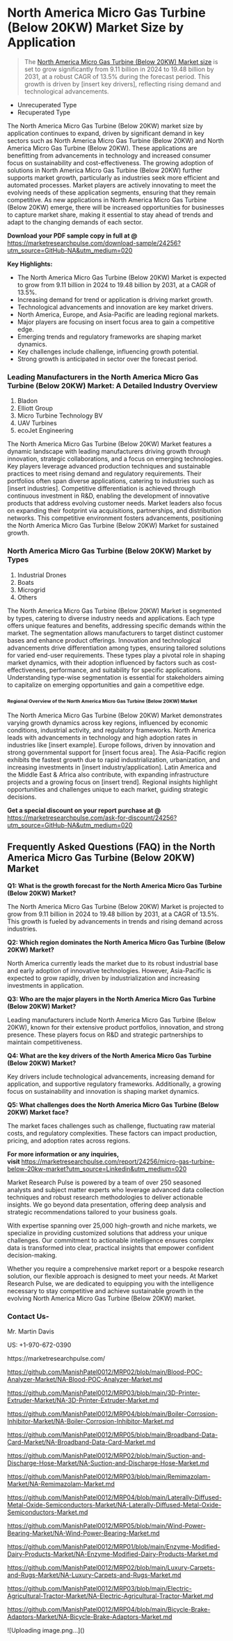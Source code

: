 <h1>North America Micro Gas Turbine (Below 20KW) Market&nbsp;Size by Application</h1><blockquote><p>The <a href="https://marketresearchpulse.com/download-sample/24256?utm_source=GitHub-NA&amp;utm_medium=020">North America Micro Gas Turbine (Below 20KW) Market size</a> is set to grow significantly from 9.11 billion in 2024 to 19.48 billion by 2031, at a robust CAGR of 13.5% during the forecast period. This growth is driven by [insert key drivers], reflecting rising demand and technological advancements.</p></blockquote><ul><li>Unrecuperated Type<li> Recuperated Type</li></ul><p>The North America Micro Gas Turbine (Below 20KW) market size by application continues to expand, driven by significant demand in key sectors such as North America Micro Gas Turbine (Below 20KW) and North America Micro Gas Turbine (Below 20KW). These applications are benefitting from advancements in technology and increased consumer focus on sustainability and cost-effectiveness. The growing adoption of solutions in North America Micro Gas Turbine (Below 20KW) further supports market growth, particularly as industries seek more efficient and automated processes. Market players are actively innovating to meet the evolving needs of these application segments, ensuring that they remain competitive. As new applications in North America Micro Gas Turbine (Below 20KW) emerge, there will be increased opportunities for businesses to capture market share, making it essential to stay ahead of trends and adapt to the changing demands of each sector.</p><p><strong>Download your PDF sample copy in full at @ </strong><a href="https://marketresearchpulse.com/download-sample/24256?utm_source=GitHub-NA&amp;utm_medium=020">https://marketresearchpulse.com/download-sample/24256?utm_source=GitHub-NA&amp;utm_medium=020</a></p><p><strong>Key Highlights: </strong></p><ul><li>The North America Micro Gas Turbine (Below 20KW) Market is expected to grow from 9.11 billion in 2024 to 19.48 billion by 2031, at a CAGR of 13.5%.</li><li>Increasing demand for trend or application is driving market growth.</li><li>Technological advancements and innovation are key market drivers.</li><li>North America, Europe, and Asia-Pacific are leading regional markets.</li><li>Major players are focusing on insert focus area to gain a competitive edge.</li><li>Emerging trends and regulatory frameworks are shaping market dynamics.</li><li>Key challenges include challenge, influencing growth potential.</li><li>Strong growth is anticipated in sector over the forecast period.</li></ul><h3>Leading Manufacturers in the North America Micro Gas Turbine (Below 20KW) Market: A Detailed Industry Overview</h3><ol><li>Bladon</li><li>Elliott Group</li><li>Micro Turbine Technology BV</li><li>UAV Turbines</li><li>ecoJet Engineering</li></ol><div class="flex max-w-full flex-col flex-grow"><div class="min-h-8 text-message flex w-full flex-col items-end gap-2 whitespace-normal break-words [.text-message+&amp;]:mt-5" dir="auto" data-message-author-role="assistant" data-message-id="fd8432e4-4910-450d-b182-61b7bfb0a01f" data-message-model-slug="gpt-4o"><div class="flex w-full flex-col gap-1 empty:hidden first:pt-[3px]"><div class="markdown prose w-full break-words dark:prose-invert light"><p>The North America Micro Gas Turbine (Below 20KW) Market features a dynamic landscape with leading manufacturers driving growth through innovation, strategic collaborations, and a focus on emerging technologies. Key players leverage advanced production techniques and sustainable practices to meet rising demand and regulatory requirements. Their portfolios often span diverse applications, catering to industries such as [insert industries]. Competitive differentiation is achieved through continuous investment in R&amp;D, enabling the development of innovative products that address evolving customer needs. Market leaders also focus on expanding their footprint via acquisitions, partnerships, and distribution networks. This competitive environment fosters advancements, positioning the North America Micro Gas Turbine (Below 20KW) Market for sustained growth.</p></div></div></div></div><h3>North America Micro Gas Turbine (Below 20KW) Market by Types</h3><ol><li>Industrial Drones<li> Boats<li> Microgrid<li> Others</li></ol><div class="flex max-w-full flex-col flex-grow"><div class="min-h-8 text-message flex w-full flex-col items-end gap-2 whitespace-normal break-words [.text-message+&amp;]:mt-5" dir="auto" data-message-author-role="assistant" data-message-id="084470be-0bb7-4664-bddf-5156b4f41249" data-message-model-slug="gpt-4o-mini"><div class="flex w-full flex-col gap-1 empty:hidden first:pt-[3px]"><div class="markdown prose w-full break-words dark:prose-invert light"><p>The North America Micro Gas Turbine (Below 20KW) Market is segmented by types, catering to diverse industry needs and applications. Each type offers unique features and benefits, addressing specific demands within the market. The segmentation allows manufacturers to target distinct customer bases and enhance product offerings. Innovation and technological advancements drive differentiation among types, ensuring tailored solutions for varied end-user requirements. These types play a pivotal role in shaping market dynamics, with their adoption influenced by factors such as cost-effectiveness, performance, and suitability for specific applications. Understanding type-wise segmentation is essential for stakeholders aiming to capitalize on emerging opportunities and gain a competitive edge.</p></div></div></div></div><h3><span style="font-size: 11px;">Regional Overview of the North America Micro Gas Turbine (Below 20KW) Market</span></h3><div class="flex max-w-full flex-col flex-grow"><div class="min-h-8 text-message flex w-full flex-col items-end gap-2 whitespace-normal break-words [.text-message+&amp;]:mt-5" dir="auto" data-message-author-role="assistant" data-message-id="e9038762-ce64-4e30-91c9-9bd413514231" data-message-model-slug="gpt-4o-mini"><div class="flex w-full flex-col gap-1 empty:hidden first:pt-[3px]"><div class="markdown prose w-full break-words dark:prose-invert light"><p>The North America Micro Gas Turbine (Below 20KW) Market demonstrates varying growth dynamics across key regions, influenced by economic conditions, industrial activity, and regulatory frameworks. North America leads with advancements in technology and high adoption rates in industries like [insert example]. Europe follows, driven by innovation and strong governmental support for [insert focus area]. The Asia-Pacific region exhibits the fastest growth due to rapid industrialization, urbanization, and increasing investments in [insert industry/application]. Latin America and the Middle East &amp; Africa also contribute, with expanding infrastructure projects and a growing focus on [insert trend]. Regional insights highlight opportunities and challenges unique to each market, guiding strategic decisions.</p></div></div></div></div><p><strong>Get a special discount on your report purchase at @ </strong><a href="https://marketresearchpulse.com/ask-for-discount/24256?utm_source=GitHub-NA&amp;utm_medium=020">https://marketresearchpulse.com/ask-for-discount/24256?utm_source=GitHub-NA&amp;utm_medium=020</a></p><h2>Frequently Asked Questions (FAQ) in the North America Micro Gas Turbine (Below 20KW) Market</h2><p><strong>Q1: What is the growth forecast for the North America Micro Gas Turbine (Below 20KW) Market?</strong></p><p>The North America Micro Gas Turbine (Below 20KW) Market is projected to grow from 9.11 billion in 2024 to 19.48 billion by 2031, at a CAGR of 13.5%. This growth is fueled by advancements in trends and rising demand across industries.</p><p><strong>Q2: Which region dominates the North America Micro Gas Turbine (Below 20KW) Market?</strong></p><p>North America currently leads the market due to its robust industrial base and early adoption of innovative technologies. However, Asia-Pacific is expected to grow rapidly, driven by industrialization and increasing investments in application.</p><p><strong>Q3: Who are the major players in the North America Micro Gas Turbine (Below 20KW) Market?</strong></p><p>Leading manufacturers include North America Micro Gas Turbine (Below 20KW), known for their extensive product portfolios, innovation, and strong presence. These players focus on R&amp;D and strategic partnerships to maintain competitiveness.</p><p><strong>Q4: What are the key drivers of the North America Micro Gas Turbine (Below 20KW) Market?</strong></p><p>Key drivers include technological advancements, increasing demand for application, and supportive regulatory frameworks. Additionally, a growing focus on sustainability and innovation is shaping market dynamics.</p><p><strong>Q5: What challenges does the North America Micro Gas Turbine (Below 20KW) Market face?</strong></p><p>The market faces challenges such as challenge, fluctuating raw material costs, and regulatory complexities. These factors can impact production, pricing, and adoption rates across regions.</p><p><strong>For more information or any inquiries, visit&nbsp;</strong><a href="https://marketresearchpulse.com/report/24256/micro-gas-turbine-below-20kw-market?utm_source=Linkedin&utm_medium=020">https://marketresearchpulse.com/report/24256/micro-gas-turbine-below-20kw-market?utm_source=Linkedin&utm_medium=020</a></p><p>Market Research Pulse is powered by a team of over 250 seasoned analysts and subject matter experts who leverage advanced data collection techniques and robust research methodologies to deliver actionable insights. We go beyond data presentation, offering deep analysis and strategic recommendations tailored to your business goals.</p><p>With expertise spanning over 25,000 high-growth and niche markets, we specialize in providing customized solutions that address your unique challenges. Our commitment to actionable intelligence ensures complex data is transformed into clear, practical insights that empower confident decision-making.</p><p>Whether you require a comprehensive market report or a bespoke research solution, our flexible approach is designed to meet your needs. At Market Research Pulse, we are dedicated to equipping you with the intelligence necessary to stay competitive and achieve sustainable growth in the evolving North America Micro Gas Turbine (Below 20KW) market.</p><h3><strong>Contact Us-</strong></h3><p>Mr. Martin Davis</p><p>US: +1-970-672-0390</p><p>https://marketresearchpulse.com/</p><p><a href="https://github.com/ManishPatel0012/MRP02/blob/main/Blood-POC-Analyzer-Market/NA-Blood-POC-Analyzer-Market.md">https://github.com/ManishPatel0012/MRP02/blob/main/Blood-POC-Analyzer-Market/NA-Blood-POC-Analyzer-Market.md</a></p><p><a href="https://github.com/ManishPatel0012/MRP03/blob/main/3D-Printer-Extruder-Market/NA-3D-Printer-Extruder-Market.md">https://github.com/ManishPatel0012/MRP03/blob/main/3D-Printer-Extruder-Market/NA-3D-Printer-Extruder-Market.md</a></p><p><a href="https://github.com/ManishPatel0012/MRP04/blob/main/Boiler-Corrosion-Inhibitor-Market/NA-Boiler-Corrosion-Inhibitor-Market.md">https://github.com/ManishPatel0012/MRP04/blob/main/Boiler-Corrosion-Inhibitor-Market/NA-Boiler-Corrosion-Inhibitor-Market.md</a></p><p><a href="https://github.com/ManishPatel0012/MRP05/blob/main/Broadband-Data-Card-Market/NA-Broadband-Data-Card-Market.md">https://github.com/ManishPatel0012/MRP05/blob/main/Broadband-Data-Card-Market/NA-Broadband-Data-Card-Market.md</a></p><p><a href="https://github.com/ManishPatel0012/MRP02/blob/main/Suction-and-Discharge-Hose-Market/NA-Suction-and-Discharge-Hose-Market.md">https://github.com/ManishPatel0012/MRP02/blob/main/Suction-and-Discharge-Hose-Market/NA-Suction-and-Discharge-Hose-Market.md</a></p><p><a href="https://github.com/ManishPatel0012/MRP03/blob/main/Remimazolam-Market/NA-Remimazolam-Market.md">https://github.com/ManishPatel0012/MRP03/blob/main/Remimazolam-Market/NA-Remimazolam-Market.md</a></p><p><a href="https://github.com/ManishPatel0012/MRP04/blob/main/Laterally-Diffused-Metal-Oxide-Semiconductors-Market/NA-Laterally-Diffused-Metal-Oxide-Semiconductors-Market.md">https://github.com/ManishPatel0012/MRP04/blob/main/Laterally-Diffused-Metal-Oxide-Semiconductors-Market/NA-Laterally-Diffused-Metal-Oxide-Semiconductors-Market.md</a></p><p><a href="https://github.com/ManishPatel0012/MRP05/blob/main/Wind-Power-Bearing-Market/NA-Wind-Power-Bearing-Market.md">https://github.com/ManishPatel0012/MRP05/blob/main/Wind-Power-Bearing-Market/NA-Wind-Power-Bearing-Market.md</a></p><p><a href="https://github.com/ManishPatel0012/MRP01/blob/main/Enzyme-Modified-Dairy-Products-Market/NA-Enzyme-Modified-Dairy-Products-Market.md">https://github.com/ManishPatel0012/MRP01/blob/main/Enzyme-Modified-Dairy-Products-Market/NA-Enzyme-Modified-Dairy-Products-Market.md</a></p><p><a href="https://github.com/ManishPatel0012/MRP02/blob/main/Luxury-Carpets-and-Rugs-Market/NA-Luxury-Carpets-and-Rugs-Market.md">https://github.com/ManishPatel0012/MRP02/blob/main/Luxury-Carpets-and-Rugs-Market/NA-Luxury-Carpets-and-Rugs-Market.md</a></p><p><a href="https://github.com/ManishPatel0012/MRP03/blob/main/Electric-Agricultural-Tractor-Market/NA-Electric-Agricultural-Tractor-Market.md">https://github.com/ManishPatel0012/MRP03/blob/main/Electric-Agricultural-Tractor-Market/NA-Electric-Agricultural-Tractor-Market.md</a></p><p><a href="https://github.com/ManishPatel0012/MRP04/blob/main/Bicycle-Brake-Adaptors-Market/NA-Bicycle-Brake-Adaptors-Market.md">https://github.com/ManishPatel0012/MRP04/blob/main/Bicycle-Brake-Adaptors-Market/NA-Bicycle-Brake-Adaptors-Market.md</a></p>
![Uploading image.png…]()
